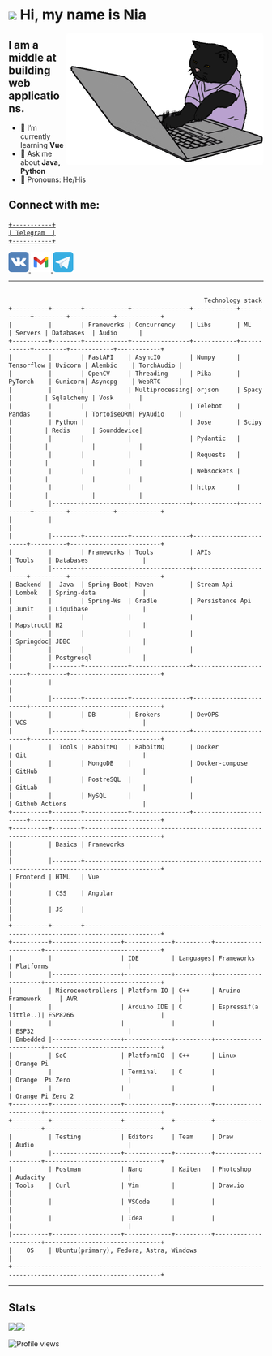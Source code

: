 # <img height="25" src="https://raw.githubusercontent.com/innng/innng/master/assets/kyubey.gif"/> Hi, my name is Nia

<img align="right" src="./images/developer.gif" style="border-radius: 5px" alt="Hola Coders" width="390" height="260"/>

## I am a middle at building web applications.

- 🌱 I’m currently learning **Vue**
- 💬 Ask me about **Java, Python**
- 🗿 Pronouns: He/His

## Connect with me:

<div>


<a href='https://t.me/donilker'>

```
+-----------+
| Telegram  |
+-----------+
```
</a>


<span>
  <a href='https://vk.com/niatomi'>
    <img src='./images/vk_colourful.svg' alt='github' height='40' style='background-color: white;'>
  </a>
  <a href='mailto:playervoker@gmail.com'>
    <img src='./images/gmail.svg' alt='github' height='40'>
  </a>
    <img src='./images/telegram.svg' alt='github' height='40'>
</span>
</div>

---

## 

```
                                                      Technology stack
+----------+--------+------------+----------------+------------+------------+---------+------------+------------+
|          |        | Frameworks | Concurrency    | Libs       | ML         | Servers | Databases  | Audio      |
+----------+--------+------------+----------------+------------+------------+---------+------------+------------+
|          |        | FastAPI    | AsyncIO        | Numpy      | Tensorflow | Uvicorn | Alembic    | TorchAudio |
|          |        | OpenCV     | Threading      | Pika       | PyTorch    | Gunicorn| Asyncpg    | WebRTC     |
|          |        |            | Multiprocessing| orjson     | Spacy      |         | Sqlalchemy | Vosk       |
|          |        |            |                | Telebot    | Pandas     |         | TortoiseORM| PyAudio    |
|          | Python |            |                | Jose       | Scipy      |         | Redis      | Sounddevice|
|          |        |            |                | Pydantic   |            |         |            |            |
|          |        |            |                | Requests   |            |         |            |            |
|          |        |            |                | Websockets |            |         |            |            |
|          |        |            |                | httpx      |            |         |            |            |
|          |--------+------------+----------------+------------+------------+---------+------------+------------+
|          |                                                                                                    |
|          |--------+------------+----------------+------------------------+----------+-------------------------+
|          |        | Frameworks | Tools          | APIs                   | Tools    | Databases               |
|          |--------+------------+----------------+------------------------+----------+-------------------------+
| Backend  |  Java  | Spring-Boot| Maven          | Stream Api             | Lombok   | Spring-data             |
|          |        | Spring-Ws  | Gradle         | Persistence Api        | Junit    | Liquibase               |
|          |        |            |                |                        | Mapstruct| H2                      |
|          |        |            |                |                        | Springdoc| JDBC                    |
|          |        |            |                |                        |          | Postgresql              |
|          |--------+------------+----------------+------------------------+----------+-------------------------+
|          |                                                                                                    |
|          |--------+------------+----------------+------------------------+------------------------------------+
|          |        | DB         | Brokers        | DevOPS                 | VCS                                |
|          |--------+------------+----------------+------------------------+------------------------------------+
|          |  Tools | RabbitMQ   | RabbitMQ       | Docker                 | Git                                |
|          |        | MongoDB    |                | Docker-compose         | GitHub                             |
|          |        | PostreSQL  |                |                        | GitLab                             |
|          |        | MySQL      |                |                        | Github Actions                     |
+----------+--------+------------+----------------+------------------------+------------------------------------+
+----------+--------+-------------------------------------------------------------------------------------------+
|          | Basics | Frameworks                                                                                |
|          |--------+-------------------------------------------------------------------------------------------+
| Frontend | HTML   | Vue                                                                                       |
|          | CSS    | Angular                                                                                   |
|          | JS     |                                                                                           |
+----------+--------+-------------------------------------------------------------------------------------------+
+----------+-------------------+-------------+----------+----------------------+--------------------------------+
|          |                   | IDE         | Languages| Frameworks           | Platforms                      |
|          |-------------------+-------------+----------+----------------------+--------------------------------+
|          | Microconotrollers | Platform IO | C++      | Aruino Framework     | AVR                            |
|          |                   | Arduino IDE | C        | Espressif(a little..)| ESP8266                        |
|          |                   |             |          |                      | ESP32                          |
| Embedded |-------------------+-------------+----------+----------------------+--------------------------------+
|          | SoC               | PlatformIO  | C++      | Linux                | Orange Pi                      |
|          |                   | Terminal    | C        |                      | Orange  Pi Zero                |
|          |                   |             |          |                      | Orange Pi Zero 2               |
+----------+-------------------+-------------+----------+----------------------+--------------------------------+
+----------+-------------------+-------------+----------+----------------------+--------------------------------+
|          | Testing           | Editors     | Team     | Draw                 | Audio                          |
|          |-------------------+-------------+----------+----------------------+--------------------------------+
|          | Postman           | Nano        | Kaiten   | Photoshop            | Audacity                       |
| Tools    | Curl              | Vim         |          | Draw.io              |                                |
|          |                   | VSCode      |          |                      |                                |
|          |                   | Idea        |          |                      |                                |
|----------+-------------------+-------------+----------+----------------------+--------------------------------+
|    OS    | Ubuntu(primary), Fedora, Astra, Windows                                                            |
+---------------------------------------------------------------------------------------------------------------+
```

---

## Stats

<div>

  <a  href="https://github.com/Niatomi">
  <span style='text-align: center'>
  <img height="180em" src="https://readme-stats-niatomi.vercel.app/api?username=niatomi&theme=dark&show_icons=true&include_all_commits=true&count_private=true"/><img height="180em" src="https://github-readme-stats.vercel.app/api/top-langs/?username=niatomi&layout=compact&langs_count=6&theme=dark&hide=Jupyter Notebook"/>
  </span>
  </a>

</div>

![Profile views](https://gpvc.arturio.dev/niatomi)
